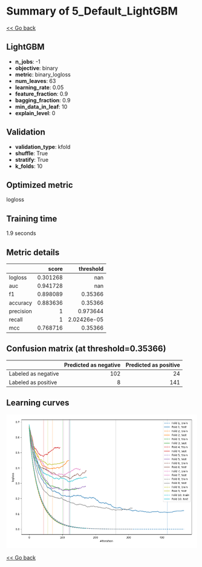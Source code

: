 # Summary of 5_Default_LightGBM

[<< Go back](../README.md)


## LightGBM
- **n_jobs**: -1
- **objective**: binary
- **metric**: binary_logloss
- **num_leaves**: 63
- **learning_rate**: 0.05
- **feature_fraction**: 0.9
- **bagging_fraction**: 0.9
- **min_data_in_leaf**: 10
- **explain_level**: 0

## Validation
 - **validation_type**: kfold
 - **shuffle**: True
 - **stratify**: True
 - **k_folds**: 10

## Optimized metric
logloss

## Training time

1.9 seconds

## Metric details
|           |    score |     threshold |
|:----------|---------:|--------------:|
| logloss   | 0.301268 | nan           |
| auc       | 0.941728 | nan           |
| f1        | 0.898089 |   0.35366     |
| accuracy  | 0.883636 |   0.35366     |
| precision | 1        |   0.973644    |
| recall    | 1        |   2.02426e-05 |
| mcc       | 0.768716 |   0.35366     |


## Confusion matrix (at threshold=0.35366)
|                     |   Predicted as negative |   Predicted as positive |
|:--------------------|------------------------:|------------------------:|
| Labeled as negative |                     102 |                      24 |
| Labeled as positive |                       8 |                     141 |

## Learning curves
![Learning curves](learning_curves.png)

[<< Go back](../README.md)
